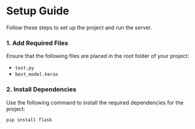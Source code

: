 # Setup Guide

Follow these steps to set up the project and run the server.

### 1. Add Required Files

Ensure that the following files are placed in the root folder of your project:
- `test.py`
- `best_model.keras`

### 2. Install Dependencies

Use the following command to install the required dependencies for the project:

```bash
pip install flask
